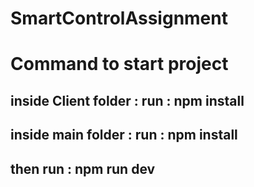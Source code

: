 # SmartControlAssignment

# Command to start project
  ## inside Client folder : run    :  npm install
  ## inside main folder   : run    : npm install
  
  ## then          run :     npm run dev  
